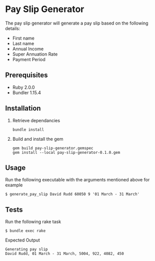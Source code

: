 Pay Slip Generator
======

The pay slip generator will generate a pay slip based on the following details:

* First name
* Last name
* Annual Income
* Super Annuation Rate
* Payment Period

## Prerequisites

* Ruby 2.0.0
* Bundler 1.15.4

## Installation

1. Retrieve dependancies
    ```
    bundle install
    ```
2. Build and install the gem
    ```
    gem build pay-slip-generator.gemspec
    gem install --local pay-slip-generator-0.1.0.gem
    ```

## Usage

Run the following executable with the arguments mentioned above for example

    $ generate_pay_slip David Rudd 60050 9 '01 March - 31 March'

## Tests

Run the following rake task

    $ bundle exec rake

Expected Output

    Generating pay slip
    David Rudd, 01 March - 31 March, 5004, 922, 4082, 450